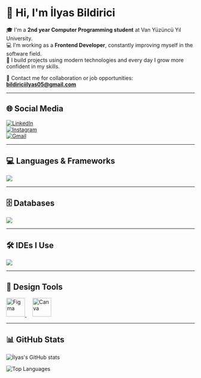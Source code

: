 # 👋 Hi, I'm İlyas Bildirici  

🎓 I'm a **2nd year Computer Programming student** at Van Yüzüncü Yıl University.  
💻 I’m working as a **Frontend Developer**, constantly improving myself in the software field.  
🚀 I build projects using modern technologies and every day I grow more confident in my skills.  

📩 Contact me for collaboration or job opportunities: **bildiriciilyas05@gmail.com**

---

## 🌐 Social Media  
[![LinkedIn](https://img.shields.io/badge/LinkedIn-0A66C2?style=for-the-badge&logo=linkedin&logoColor=white)](https://www.linkedin.com/in/ilyas-bildirici)  
[![Instagram](https://img.shields.io/badge/Instagram-E4405F?style=for-the-badge&logo=instagram&logoColor=white)](https://www.instagram.com/ilyasbildrc/)  
[![Gmail](https://img.shields.io/badge/Gmail-D14836?style=for-the-badge&logo=gmail&logoColor=white)](mailto:bildiriciilyas05@gmail.com)

---

## 💻 Languages & Frameworks  
<p align="left">  
  <img src="https://skillicons.dev/icons?i=python,java,html,css,tailwind,react,nextjs" />  
</p>

---

## 🗄️ Databases  
<p align="left">  
  <img src="https://skillicons.dev/icons?i=mysql,postgres,sqlite" />  
</p>

---

## 🛠️ IDEs I Use  
<p align="left">  
  <img src="https://skillicons.dev/icons?i=vscode,idea,pycharm" />  
</p>

---

## 🎨 Design Tools  
<!-- Tasarım Araçları Logoları -->
<p align="left">
  <a href="https://www.figma.com/" target="_blank">
    <img src="https://upload.wikimedia.org/wikipedia/commons/3/33/Figma-logo.svg" alt="Figma" width="50" height="50"/>
  </a>
  &nbsp;&nbsp;&nbsp;
  <a href="https://www.canva.com/" target="_blank">
    <img src="https://seeklogo.com/images/C/canva-logo-2F1827B6BB-seeklogo.com.png" alt="Canva" width="50" height="50"/>
  </a>
</p>

---

## 📊 GitHub Stats  
![İlyas's GitHub stats](https://github-readme-stats.vercel.app/api?username=sc-carlyn&show_icons=true&theme=tokyonight)  

![Top Languages](https://github-readme-stats.vercel.app/api/top-langs/?username=sc-carlyn&layout=compact&theme=tokyonight)  
